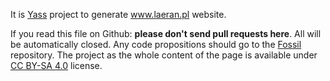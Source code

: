 It is [Yass](https://www.laeran.pl/repositories/yass)
project to generate www.laeran.pl website.

If you read this file on Github: **please don't send pull requests here**. All
will be automatically closed. Any code propositions should go to the [Fossil](https://www.laeran.pl/repositories/page)
repository. The project as the whole content of the page is available under
[CC BY-SA 4.0](https://creativecommons.org/licenses/by-sa/4.0/deed.en) license.
